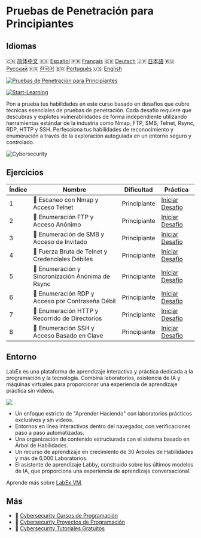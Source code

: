 # Pruebas de Penetración para Principiantes

## Idiomas

🇨🇳 [简体中文](README_zh.md) 🇪🇸 [Español](README_es.md) 🇫🇷 [Français](README_fr.md) 🇩🇪 [Deutsch](README_de.md) 🇯🇵 [日本語](README_ja.md) 🇷🇺 [Русский](README_ru.md) 🇰🇷 [한국어](README_ko.md) 🇧🇷 [Português](README_pt.md) 🇺🇸 [English](README.md) 

[![Pruebas de Penetración para Principiantes](https://cover-creator.labex.io/penetration-testing-for-beginners.png?lang=es)](https://labex.io/es/courses/penetration-testing-for-beginners)

[![Start-Learning](https://img.shields.io/badge/Start-Learning-whitesmoke?style=for-the-badge)](https://labex.io/es/courses/penetration-testing-for-beginners)

Pon a prueba tus habilidades en este curso basado en desafíos que cubre técnicas esenciales de pruebas de penetración. Cada desafío requiere que descubras y explotes vulnerabilidades de forma independiente utilizando herramientas estándar de la industria como Nmap, FTP, SMB, Telnet, Rsync, RDP, HTTP y SSH. Perfecciona tus habilidades de reconocimiento y enumeración a través de la exploración autoguiada en un entorno seguro y controlado.

![Cybersecurity](https://img.shields.io/badge/Cybersecurity-whitesmoke?style=for-the-badge&logo=cybersecurity)


## Ejercicios

|   Índice | Nombre                                            | Dificultad   | Práctica                                                                                                                     |
|----------|---------------------------------------------------|--------------|------------------------------------------------------------------------------------------------------------------------------|
|        1 | 🎯  Escaneo con Nmap y Acceso Telnet              | Principiante | <a target='_blank' href='https://labex.io/es/labs/nmap-nmap-scanning-and-telnet-access-596683'>Iniciar Desafío</a>           |
|        2 | 🎯  Enumeración FTP y Acceso Anónimo              | Principiante | <a target='_blank' href='https://labex.io/es/labs/linux-ftp-enumeration-and-anonymous-access-596695'>Iniciar Desafío</a>     |
|        3 | 🎯  Enumeración de SMB y Acceso de Invitado       | Principiante | <a target='_blank' href='https://labex.io/es/labs/linux-smb-enumeration-and-guest-access-596724'>Iniciar Desafío</a>         |
|        4 | 🎯  Fuerza Bruta de Telnet y Credenciales Débiles | Principiante | <a target='_blank' href='https://labex.io/es/labs/linux-telnet-brute-force-and-weak-credentials-596726'>Iniciar Desafío</a>  |
|        5 | 🎯  Enumeración y Sincronización Anónima de Rsync | Principiante | <a target='_blank' href='https://labex.io/es/labs/linux-rsync-enumeration-and-anonymous-sync-596723'>Iniciar Desafío</a>     |
|        6 | 🎯  Enumeración RDP y Acceso por Contraseña Débil | Principiante | <a target='_blank' href='https://labex.io/es/labs/linux-rdp-enumeration-and-weak-password-access-596722'>Iniciar Desafío</a> |
|        7 | 🎯  Enumeración HTTP y Recorrido de Directorios   | Principiante | <a target='_blank' href='https://labex.io/es/labs/linux-http-enumeration-and-directory-traversal-596721'>Iniciar Desafío</a> |
|        8 | 🎯  Enumeración SSH y Acceso Basado en Clave      | Principiante | <a target='_blank' href='https://labex.io/es/labs/linux-ssh-enumeration-and-key-based-access-596725'>Iniciar Desafío</a>     |

## Entorno

LabEx es una plataforma de aprendizaje interactiva y práctica dedicada a la programación y la tecnología. Combina laboratorios, asistencia de IA y máquinas virtuales para proporcionar una experiencia de aprendizaje práctica sin videos.

![](https://tutorial-screenshot.getvm.io/images/vm-1725247253.png)

- Un enfoque estricto de "Aprender Haciendo" con laboratorios prácticos exclusivos y sin videos.
- Entornos en línea interactivos dentro del navegador, con verificaciones paso a paso automatizadas.
- Una organización de contenido estructurada con el sistema basado en Árbol de Habilidades.
- Un recurso de aprendizaje en crecimiento de 30 Árboles de Habilidades y más de 6,000 Laboratorios.
- El asistente de aprendizaje Labby, construido sobre los últimos modelos de IA, que proporciona una experiencia de aprendizaje conversacional.

Aprende más sobre [LabEx VM](https://support.labex.io/using-labex/virtual-machine).

## Más

- 🔗 [Cybersecurity Cursos de Programación](https://github.com/labex-labs/awesome-programming-courses)
- 🔗 [Cybersecurity Proyectos de Programación](https://github.com/labex-labs/awesome-programming-projects)
- 🔗 [Cybersecurity Tutoriales Gratuitos](https://github.com/labex-labs/cybersecurity-free-tutorials)

